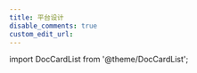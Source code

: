 ```yaml
---
title: 平台设计
disable_comments: true
custom_edit_url:
---
```


import DocCardList from '@theme/DocCardList';

<DocCardList />


